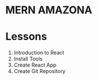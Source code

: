 # MERN AMAZONA

# Lessons

1. Introduction to React
2. Install Tools
3. Create React App
4. Create Git Repository
